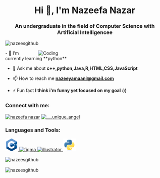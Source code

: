 <h1 align="center">Hi 👋, I'm Nazeefa Nazar</h1>
<h3 align="center">An undergraduate in the field of Computer Science with Artificial Intelligencee</h3>

<p align="left"> <img src="https://komarev.com/ghpvc/?username=nazeesgithub&label=Profile%20views&color=0e75b6&style=flat" alt="nazeesgithub" /> </p>
<img align="right" alt="Coding" width="400" src="https://assets.pinterest.com/ext/embed.html?id=52987733111363884">
- 🌱 I’m currently learning **python**

- 💬 Ask me about **c++,python,Java,R,HTML,CSS,JavaScript**

- 📫 How to reach me **nazeeyamaani@gmail.com**

- ⚡ Fun fact **I think i'm funny yet focused on my goal :))**

<h3 align="left">Connect with me:</h3>
<p align="left">
<a href="https://linkedin.com/in/nazeefa nazar" target="blank"><img align="center" src="https://raw.githubusercontent.com/rahuldkjain/github-profile-readme-generator/master/src/images/icons/Social/linked-in-alt.svg" alt="nazeefa nazar" height="30" width="40" /></a>
<a href="https://instagram.com/___unique_angel" target="blank"><img align="center" src="https://raw.githubusercontent.com/rahuldkjain/github-profile-readme-generator/master/src/images/icons/Social/instagram.svg" alt="___unique_angel" height="30" width="40" /></a>
</p>

<h3 align="left">Languages and Tools:</h3>
<p align="left"> <a href="https://www.w3schools.com/cpp/" target="_blank" rel="noreferrer"> <img src="https://raw.githubusercontent.com/devicons/devicon/master/icons/cplusplus/cplusplus-original.svg" alt="cplusplus" width="40" height="40"/> </a> <a href="https://www.figma.com/" target="_blank" rel="noreferrer"> <img src="https://www.vectorlogo.zone/logos/figma/figma-icon.svg" alt="figma" width="40" height="40"/> </a> <a href="https://www.adobe.com/in/products/illustrator.html" target="_blank" rel="noreferrer"> <img src="https://www.vectorlogo.zone/logos/adobe_illustrator/adobe_illustrator-icon.svg" alt="illustrator" width="40" height="40"/> </a> <a href="https://www.python.org" target="_blank" rel="noreferrer"> <img src="https://raw.githubusercontent.com/devicons/devicon/master/icons/python/python-original.svg" alt="python" width="40" height="40"/> </a> </p>

<p><img align="center" src="https://github-readme-stats.vercel.app/api/top-langs?username=nazeesgithub&show_icons=true&locale=en&layout=compact" alt="nazeesgithub" /></p>

<p><img align="center" src="https://github-readme-streak-stats.herokuapp.com/?user=nazeesgithub&" alt="nazeesgithub" /></p>

